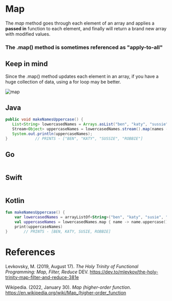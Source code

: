 # Map

The *map* method goes through each element 
of an array and applies a **passed in** function 
to each element, and finally will return a brand 
new array with modified values. 

### The .map() method is sometimes referenced as "apply-to-all" 

## Keep in mind
Since the .map() method updates each element 
in an array, if you have a huge collection 
of data, using a for loop may be better. 

![map](https://user-images.githubusercontent.com/109105989/194680143-304280df-4ec4-4745-a93a-c7c615970985.png)

## Java 
``` java 
public void makeNamesUppercase() {
   List<String> lowercasedNames = Arrays.asList("ben", "katy", "sussie", "robbie");
   Stream<Object> uppercaseNames = lowercasedNames.stream().map(names -> names.toUpperCase());
   System.out.println(uppercaseNames);
}            // PRINTS - ["BEN", "KATY", "SUSSIE", "ROBBIE"] 
```
## Go 
``` go 

``` 
## Swift 
``` swift


``` 
## Kotlin 
``` kotlin
fun makeNamesUppercase() {
    var lowercasedNames = arrayListOf<String>("ben", "katy", "susie", "robbie")
    val uppercaseNames = lowercasedNames.map { name -> name.uppercase() }
    print(uppercaseNames)
}       // PRINTS - [BEN, KATY, SUSIE, ROBBIE] 
```
 
# References
Levkovsky, M. (2019, August 17). *The Holy Trinity of Functional Programming: Map, Filter, Reduce* DEV. <https://dev.to/mlevkov/the-holy-trinity-map-filter-and-reduce-381e> 

Wikipedia. (2022, January 30). *Map (higher-order function*. <https://en.wikipedia.org/wiki/Map_(higher-order_function> 

